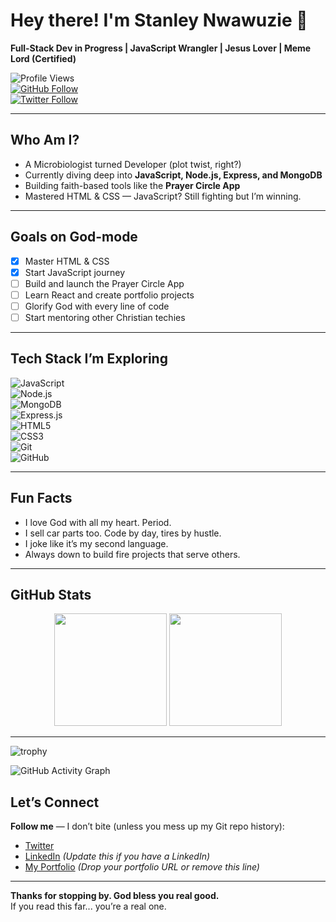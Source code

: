 # Hey there! I'm Stanley Nwawuzie 👋  
**Full-Stack Dev in Progress | JavaScript Wrangler | Jesus Lover | Meme Lord (Certified)**

![Profile Views](https://komarev.com/ghpvc/?username=priceless4code&style=flat-square)  
[![GitHub Follow](https://img.shields.io/github/followers/priceless4code?label=Follow&style=social)](https://github.com/priceless4code)  
[![Twitter Follow](https://img.shields.io/twitter/follow/priceless_stan?style=social)](https://twitter.com/priceless_stan)

---

## Who Am I?

- A Microbiologist turned Developer (plot twist, right?)
- Currently diving deep into **JavaScript, Node.js, Express, and MongoDB**
- Building faith-based tools like the **Prayer Circle App**
- Mastered HTML & CSS — JavaScript? Still fighting but I’m winning.

---

## Goals on God-mode  
- [x] Master HTML & CSS  
- [x] Start JavaScript journey  
- [ ] Build and launch the Prayer Circle App  
- [ ] Learn React and create portfolio projects  
- [ ] Glorify God with every line of code  
- [ ] Start mentoring other Christian techies  

---

## Tech Stack I’m Exploring

![JavaScript](https://img.shields.io/badge/-JavaScript-black?style=flat&logo=javascript)  
![Node.js](https://img.shields.io/badge/-Node.js-black?style=flat&logo=node.js)  
![MongoDB](https://img.shields.io/badge/-MongoDB-black?style=flat&logo=mongodb)  
![Express.js](https://img.shields.io/badge/-Express-black?style=flat&logo=express)  
![HTML5](https://img.shields.io/badge/-HTML5-black?style=flat&logo=html5)  
![CSS3](https://img.shields.io/badge/-CSS3-black?style=flat&logo=css3)  
![Git](https://img.shields.io/badge/-Git-black?style=flat&logo=git)  
![GitHub](https://img.shields.io/badge/-GitHub-black?style=flat&logo=github)

---

## Fun Facts  
- I love God with all my heart. Period.  
- I sell car parts too. Code by day, tires by hustle.  
- I joke like it’s my second language.  
- Always down to build fire projects that serve others.

---

## GitHub Stats  
<div align="center">
  <img height="180em" src="https://github-readme-stats.vercel.app/api?username=priceless4code&show_icons=true&theme=tokyonight&count_private=true" />
  <img height="180em" src="https://github-readme-stats.vercel.app/api/top-langs/?username=priceless4code&layout=compact&theme=tokyonight" />
</div>

---

![trophy](https://github-profile-trophy.vercel.app/?username=priceless4code&theme=tokyonight)

![GitHub Activity Graph](https://activity-graph.herokuapp.com/graph?username=priceless4code&theme=tokyo-night)

## Let’s Connect  
**Follow me** — I don’t bite (unless you mess up my Git repo history):  

- [Twitter](https://twitter.com/priceless_stan)  
- [LinkedIn](https://linkedin.com/in/yourprofile) *(Update this if you have a LinkedIn)*  
- [My Portfolio](https://your-portfolio-link.com) *(Drop your portfolio URL or remove this line)*

---

**Thanks for stopping by. God bless you real good.**  
If you read this far... you’re a real one.

